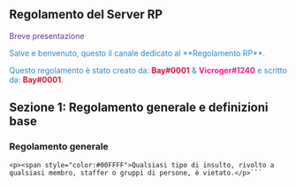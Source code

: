 <title>Benvenuto nella Home Page del Server RP di proprietà Elite S.r.l</title>

<h2>Regolamento del Server RP</h2>

<span style="color:#6C3483">Breve presentazione</span>
<p><span style="color:#2E86C1">Salve e benvenuto, questo il canale dedicato al **Regolamento RP**. </span></p>
<p><span style="color:#2E86C1">Questo regolamento è stato creato da: <span style="color:#DC143C"><b>Bay#0001</b></span> & <span style="color:#FF1493"><b>Vicroger#1240</b></span> e scritto da: <span style="color:#DC143C"><b>Bay#0001</b>.</span></span></p>

<h2>Sezione 1: Regolamento generale e definizioni base</h2>

<h3>Regolamento generale</h2>

```<span style="color:#6C3483">1.0 Insulti:</span>
<p><span style="color:#00FFFF">Qualsiasi tipo di insulto, rivolto a qualsiasi membro, staffer o gruppi di persone, è vietato.</p>```